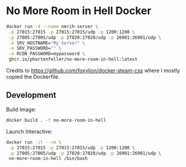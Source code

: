 # No More Room in Hell Docker

```sh
docker run -d --name nmrih-server \
 -p 27015:27015 -p 27015:27015/udp -p 1200:1200 \
 -p 27005:27005/udp -p 27020:27020/udp -p 26901:26901/udp \
 -e SRV_HOSTNAME="My Server" \
 -e SRV_PASSWORD="" \
 -e RCON_PASSWORD=mypassword \
 ghcr.io/phartenfeller/no-more-room-in-hell:latest
```

Credits to https://github.com/foxylion/docker-steam-css where I mostly copied the Dockerfile.

## Development 

Build Image:

```sh
docker build . -t no-more-room-in-hell
```

Launch Interactive:

```sh
docker run -it --rm \
 -p 27015:27015 -p 27015:27015/udp -p 1200:1200 \
 -p 27005:27005/udp -p 27020:27020/udp -p 26901:26901/udp \
 no-more-room-in-hell /bin/bash
```
